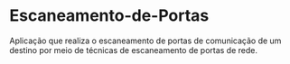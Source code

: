 # Escaneamento-de-Portas
Aplicação que realiza o escaneamento de portas de comunicação de um destino por meio de técnicas de escaneamento de portas de rede.
